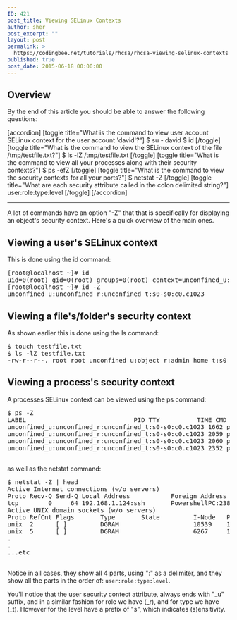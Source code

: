 ```yaml
---
ID: 421
post_title: Viewing SELinux Contexts
author: sher
post_excerpt: ""
layout: post
permalink: >
  https://codingbee.net/tutorials/rhcsa/rhcsa-viewing-selinux-contexts
published: true
post_date: 2015-06-18 00:00:00
---
```

<h2>Overview</h2>
By the end of this article you should be able to answer the following questions:

[accordion]
[toggle title="What is the command to view user account SELinux context for the user account 'david'?"]
$ su - david
$ id 
[/toggle]
[toggle title="What is the command to view the SELinux context of the file /tmp/testfile.txt?"]
$ ls -lZ /tmp/testfile.txt
[/toggle]
[toggle title="What is the command to view all your processes along with their security contexts?"]
$ ps -efZ
[/toggle]
[toggle title="What is the command to view the security contexts for all your ports?"]
$ netstat -Z
[/toggle]
[toggle title="What are each security attribute called in the colon delimited string?"]
user:role:type:level
[/toggle]
[/accordion]
<hr/>


A lot of commands have an option "-Z" that that is specifically for displaying an object's security context. Here's a quick overview of the main ones.


<h2>Viewing a user's SELinux context</h2>
This is done using the id command: 


<pre>
[root@localhost ~]# id
uid=0(root) gid=0(root) groups=0(root) context=unconfined_u:unconfined_r:unconfined_t:s0-s0:c0.c1023
[root@localhost ~]# id -Z
unconfined_u:unconfined_r:unconfined_t:s0-s0:c0.c1023
</pre>




<h2>Viewing a file's/folder's security context</h2>
As shown earlier this is done using the ls command:

<pre>
$ touch testfile.txt
$ ls -lZ testfile.txt
-rw-r--r--. root root unconfined_u:object_r:admin_home_t:s0 testfile.txt
</pre>


<h2>Viewing a process's security context</h2>
A processes SELinux context can be viewed using the ps command:


<pre>
$ ps -Z
LABEL                             PID TTY          TIME CMD
unconfined_u:unconfined_r:unconfined_t:s0-s0:c0.c1023 1662 pts/0 00:00:00 bash
unconfined_u:unconfined_r:unconfined_t:s0-s0:c0.c1023 2059 pts/0 00:00:00 systemctl
unconfined_u:unconfined_r:unconfined_t:s0-s0:c0.c1023 2060 pts/0 00:00:00 less
unconfined_u:unconfined_r:unconfined_t:s0-s0:c0.c1023 2352 pts/0 00:00:00 ps

</pre>


as well as the netstat command:


<pre>
$ netstat -Z | head
Active Internet connections (w/o servers)
Proto Recv-Q Send-Q Local Address           Foreign Address         State       PID/Program name     Security Context               
tcp        0     64 192.168.1.124:ssh       PowershellPC:23838      ESTABLISHED 1658/sshd: root@pts  fined_u:unconfined_r:unconfined_t:s0-s0:c0.c1023
Active UNIX domain sockets (w/o servers)
Proto RefCnt Flags       Type       State         I-Node   PID/Program name     Security Context                                  Path
unix  2      [ ]         DGRAM                    10539    1/systemd            system_u:system_r:init_t:s0                        /run/systemd/shutdownd
unix  5      [ ]         DGRAM                    6267     1/systemd            system_u:system_r:init_t:s0                        /run/systemd/journal/socket
.
.
...etc

</pre>


Notice in all cases, they show all 4 parts, using ":" as a delimiter, and they show all the parts in the order of: <code>user:role:type:level</code>.

You'll notice that the user security contect attribute, always ends with "_u" suffix, and in a similar fashion for role we have (_r), and for type we have (_t). However for the level have a prefix of "s", which indicates (s)ensitivity.
